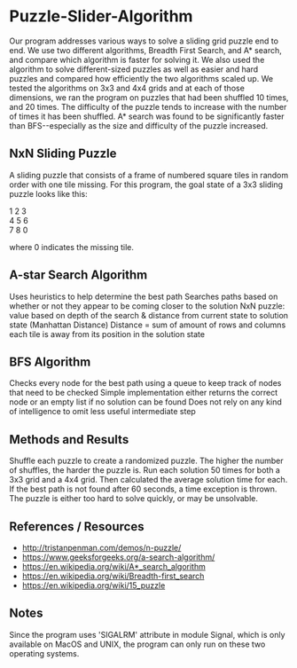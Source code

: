 # Puzzle-Slider-Algorithm
Our program addresses various ways to solve a sliding grid puzzle end to end. We use two different algorithms, Breadth First Search, and A* search, and compare which algorithm is faster for solving it. We also used the algorithm to solve different-sized puzzles as well as easier and hard puzzles and compared how efficiently the two algorithms scaled up. We tested the algorithms on 3x3 and 4x4 grids and at each of those dimensions, we ran the program on puzzles that had been shuffled 10 times, and 20 times. The difficulty of the puzzle tends to increase with the number of times it has been shuffled. A* search was found to be significantly faster than BFS--especially as the size and difficulty of the puzzle increased. 

## NxN Sliding Puzzle
A sliding puzzle that consists of a frame of numbered square tiles in random order with one tile missing. For this program, the goal state of a 3x3 sliding puzzle looks like this:

1 2 3	</br>
4 5 6 </br>
7 8 0 </br>

where 0 indicates the missing tile.

## A-star Search Algorithm
Uses heuristics to help determine the best path
Searches paths based on whether or not they appear to be coming closer to the solution
NxN puzzle: value based on depth of the search & distance from current state to solution state (Manhattan Distance)
Distance = sum of amount of rows and columns each tile is away from its position in the solution state

## BFS Algorithm
Checks every node for the best path using a queue to keep track of nodes that need to be checked
Simple implementation either returns the correct node or an empty list if no solution can be found
Does not rely on any kind of intelligence to omit less useful intermediate step

## Methods and Results
Shuffle each puzzle to create a randomized puzzle. The higher the number of shuffles, the harder the puzzle is.
Run each solution 50 times for both a 3x3 grid and a 4x4 grid. Then calculated the average solution time for each.
If the best path is not found after 60 seconds, a time exception is thrown. The puzzle is either too hard to solve quickly, or may be unsolvable.

## References / Resources

* http://tristanpenman.com/demos/n-puzzle/ 
* https://www.geeksforgeeks.org/a-search-algorithm/ 
* https://en.wikipedia.org/wiki/A*_search_algorithm 
* https://en.wikipedia.org/wiki/Breadth-first_search 
* https://en.wikipedia.org/wiki/15_puzzle 

## Notes

Since the program uses 'SIGALRM' attribute in module Signal, which is only available on MacOS and UNIX, the program can only run on these two operating systems.


